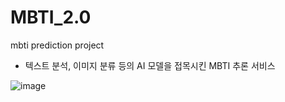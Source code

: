 # MBTI_2.0
mbti prediction project
- 텍스트 분석, 이미지 분류 등의 AI 모델을 접목시킨 MBTI 추론 서비스

![image](https://github.com/iznue/MBTI_2.0/assets/97086266/262a3f52-ae33-4af3-a7b9-67f0943bc840)
